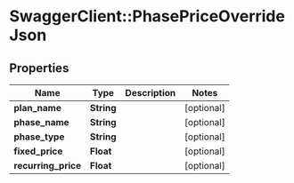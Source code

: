 # SwaggerClient::PhasePriceOverrideJson

## Properties
Name | Type | Description | Notes
------------ | ------------- | ------------- | -------------
**plan_name** | **String** |  | [optional] 
**phase_name** | **String** |  | [optional] 
**phase_type** | **String** |  | [optional] 
**fixed_price** | **Float** |  | [optional] 
**recurring_price** | **Float** |  | [optional] 


